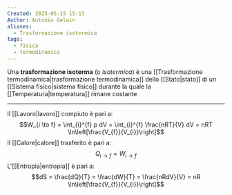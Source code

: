 ```yaml
---
Created: 2023-05-15 15:13
Author: Antonio Gelain
aliases:
  - Trasformazione isotermica
tags:
  - fisica
  - termodinamica
---
```


Una **trasformazione isoterma** (o *isotermica*) è una [[Trasformazione termodinamica|trasformazione termodinamica]] dello [[Stato|stato]] di un [[Sistema fisico|sistema fisico]] durante la quale la [[Temperatura|temperatura]] rimane costante

---

Il [[Lavoro|lavoro]] compiuto è pari a:
$$W_{i \to f} = \int_{i}^{f} p dV = \int_{i}^{f} \frac{nRT}{V} dV = nRT \ln\left[\frac{V_{f}}{V_{i}}\right]$$
Il [[Calore|calore]] trasferito è pari a:
$$Q_{i \to f} = W_{i \to f}$$
L'[[Entropia|entropia]] è pari a:
$$dS = \frac{dQ}{T} = \frac{dW}{T} = \frac{nRdV}{V} = nR \ln\left[\frac{V_{f}}{V_{i}}\right]$$